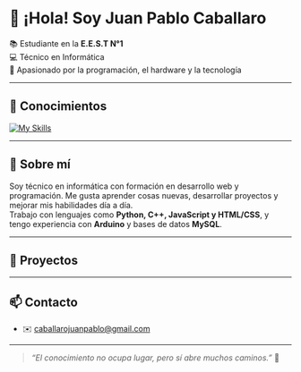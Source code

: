 # 👋 ¡Hola! Soy Juan Pablo Caballaro

📚 Estudiante en la **E.E.S.T N°1**  
💻 Técnico en Informática  
🔧 Apasionado por la programación, el hardware y la tecnología

---

## 🧠 Conocimientos

[![My Skills](https://skillicons.dev/icons?i=js,html,css,py,c,cpp,cs,arduino,bootstrap,mysql)](https://skillicons.dev)

---

## 🚀 Sobre mí

Soy técnico en informática con formación en desarrollo web y programación. Me gusta aprender cosas nuevas, desarrollar proyectos y mejorar mis habilidades día a día.  
Trabajo con lenguajes como **Python, C++, JavaScript y HTML/CSS**, y tengo experiencia con **Arduino** y bases de datos **MySQL**.

---

## 📁 Proyectos



---

## 📫 Contacto

- ✉️ caballarojuanpablo@gmail.com 

---

> _“El conocimiento no ocupa lugar, pero sí abre muchos caminos.”_ 🚀
